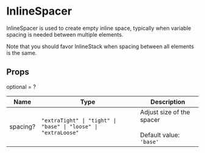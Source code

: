 # InlineSpacer

InlineSpacer is used to create empty inline space, typically when variable spacing
is needed between multiple elements.

Note that you should favor InlineStack when spacing between all elements is the same.

## Props
optional = ?

| Name | Type | Description |
| --- | --- | --- |
| spacing? | <code>"extraTight" &#124; "tight" &#124; "base" &#124; "loose" &#124; "extraLoose"</code> | Adjust size of the spacer<br /><br />Default value: <code>'base'</code> |
